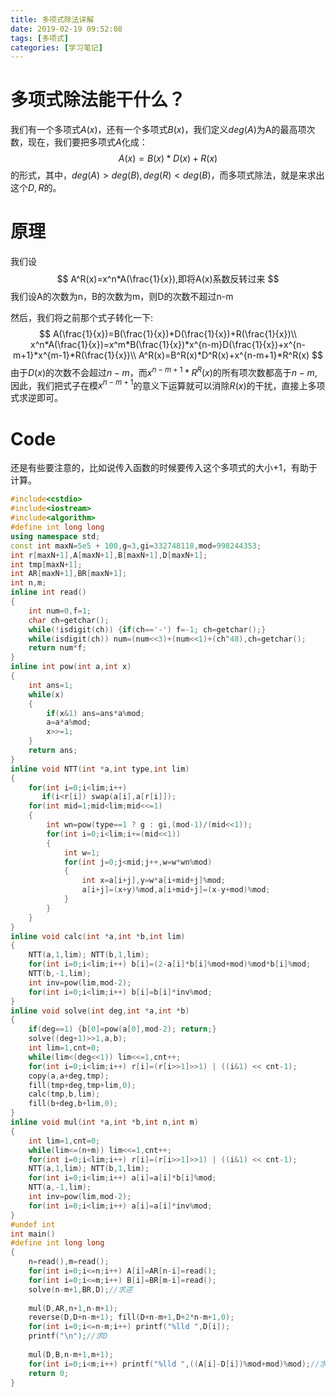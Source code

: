 ```yaml
---
title: 多项式除法详解
date: 2019-02-19 09:52:08
tags: [多项式]
categories: [学习笔记]
---
```


# 多项式除法能干什么？

我们有一个多项式$A(x)$，还有一个多项式$B(x)$，我们定义$deg(A)$为A的最高项次数，现在，我们要把多项式$A$化成：
$$
A(x)=B(x)*D(x)+R(x)
$$
的形式，其中，$deg(A)>deg(B),deg(R)<deg(B)$，而多项式除法，就是来求出这个$D,R$的。

<!--more-->

# 原理

我们设
$$
A^R(x)=x^n*A(\frac{1}{x}),即将A(x)系数反转过来
$$
我们设A的次数为n，B的次数为m，则D的次数不超过n-m

然后，我们将之前那个式子转化一下:
$$
A(\frac{1}{x})=B(\frac{1}{x})*D(\frac{1}{x})+R(\frac{1}{x})\\
x^n*A(\frac{1}{x})=x^m*B(\frac{1}{x})*x^{n-m}D(\frac{1}{x})+x^{n-m+1}*x^{m-1}*R(\frac{1}{x})\\
A^R(x)=B^R(x)*D^R(x)+x^{n-m+1}*R^R(x)
$$
由于$D(x)$的次数不会超过$n-m$，而$x^{n-m+1}*R^R(x)$的所有项次数都高于$n-m$,因此，我们把式子在模$x^{n-m+1}$的意义下运算就可以消除$R(x)$的干扰，直接上多项式求逆即可。

# Code

还是有些要注意的，比如说传入函数的时候要传入这个多项式的大小+1，有助于计算。

```c++
#include<cstdio>
#include<iostream>
#include<algorithm> 
#define int long long
using namespace std;
const int maxN=5e5 + 100,g=3,gi=332748118,mod=998244353;
int r[maxN+1],A[maxN+1],B[maxN+1],D[maxN+1];
int tmp[maxN+1];
int AR[maxN+1],BR[maxN+1];
int n,m;
inline int read()
{
	int num=0,f=1;
	char ch=getchar();
	while(!isdigit(ch)) {if(ch=='-') f=-1; ch=getchar();}
	while(isdigit(ch)) num=(num<<3)+(num<<1)+(ch^48),ch=getchar();
	return num*f;
}
inline int pow(int a,int x)
{
	int ans=1;
	while(x)
	{
		if(x&1) ans=ans*a%mod;
		a=a*a%mod;
		x>>=1;
	}
	return ans;
}
inline void NTT(int *a,int type,int lim)
{
	for(int i=0;i<lim;i++)
	   if(i<r[i]) swap(a[i],a[r[i]]);
	for(int mid=1;mid<lim;mid<<=1)
	{
		int wn=pow(type==1 ? g : gi,(mod-1)/(mid<<1));
		for(int i=0;i<lim;i+=(mid<<1))
		{
			int w=1;
			for(int j=0;j<mid;j++,w=w*wn%mod)
			{
				int x=a[i+j],y=w*a[i+mid+j]%mod;
				a[i+j]=(x+y)%mod,a[i+mid+j]=(x-y+mod)%mod;
			}
		}
	}
}
inline void calc(int *a,int *b,int lim)
{
	NTT(a,1,lim); NTT(b,1,lim);
	for(int i=0;i<lim;i++) b[i]=(2-a[i]*b[i]%mod+mod)%mod*b[i]%mod;
	NTT(b,-1,lim);
	int inv=pow(lim,mod-2);
	for(int i=0;i<lim;i++) b[i]=b[i]*inv%mod;
}
inline void solve(int deg,int *a,int *b)
{
	if(deg==1) {b[0]=pow(a[0],mod-2); return;}
	solve((deg+1)>>1,a,b);
	int lim=1,cnt=0;
	while(lim<(deg<<1)) lim<<=1,cnt++;
	for(int i=0;i<lim;i++) r[i]=(r[i>>1]>>1) | ((i&1) << cnt-1);
	copy(a,a+deg,tmp);
	fill(tmp+deg,tmp+lim,0);
	calc(tmp,b,lim);
	fill(b+deg,b+lim,0);
}
inline void mul(int *a,int *b,int n,int m)
{
	int lim=1,cnt=0;
	while(lim<=(n+m)) lim<<=1,cnt++;
	for(int i=0;i<lim;i++) r[i]=(r[i>>1]>>1) | ((i&1) << cnt-1);
	NTT(a,1,lim); NTT(b,1,lim);
	for(int i=0;i<lim;i++) a[i]=a[i]*b[i]%mod;
	NTT(a,-1,lim);
	int inv=pow(lim,mod-2);
	for(int i=0;i<lim;i++) a[i]=a[i]*inv%mod;
}
#undef int
int main()
#define int long long
{
	n=read(),m=read();
	for(int i=0;i<=n;i++) A[i]=AR[n-i]=read();
	for(int i=0;i<=m;i++) B[i]=BR[m-i]=read();
	solve(n-m+1,BR,D);//求逆 
	
	mul(D,AR,n+1,n-m+1);
	reverse(D,D+n-m+1); fill(D+n-m+1,D+2*n-m+1,0);
	for(int i=0;i<=n-m;i++) printf("%lld ",D[i]);
	printf("\n");//求D 
	
	mul(D,B,n-m+1,m+1);
	for(int i=0;i<m;i++) printf("%lld ",((A[i]-D[i])%mod+mod)%mod);//求R
	return 0;
}
```


